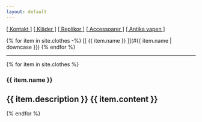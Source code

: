 ```yaml
---
layout: default
---
```

[[ Kontakt ]](/) [[ Kläder ]](/clothes) [[ Replikor ]](/replicas) [[ Accessoarer ]](/accessories) [[ Antika vapen ]](/antique_weapons)


{% for item in site.clothes -%}
[[ {{ item.name }} ]](#{{ item.name | downcase }})
{% endfor %}

----

{% for item in site.clothes %}
### {{ item.name }}
  {{ item.description }}
  {{ item.content }}
----
{% endfor %}
